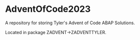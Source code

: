 # AdventOfCode2023
A repository for storing Tyler's Advent of Code ABAP Solutions.

Located in package ZADVENT->ZADVENTTYLER.
